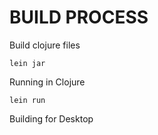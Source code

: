 BUILD PROCESS
=============

Build clojure files
```
lein jar
```

Running in Clojure
```
lein run
```

Building for Desktop
```

```
